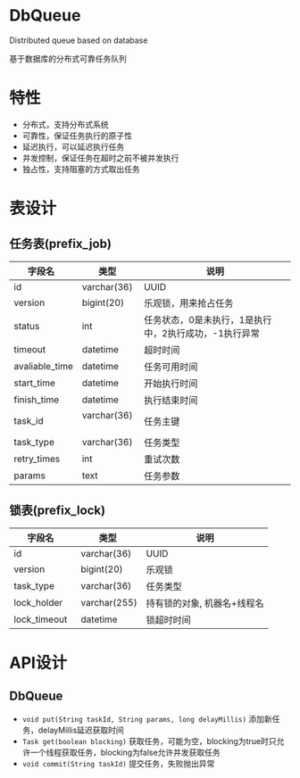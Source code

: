 # DbQueue
Distributed queue based on database

基于数据库的分布式可靠任务队列

# 特性
- 分布式，支持分布式系统
- 可靠性，保证任务执行的原子性
- 延迟执行，可以延迟执行任务
- 并发控制，保证任务在超时之前不被并发执行
- 独占性，支持阻塞的方式取出任务

# 表设计

## 任务表(prefix_job)

字段名    |  类型   | 说明
---------|---------|----------
id       |  varchar(36) | UUID
version  | bigint(20)   | 乐观锁，用来抢占任务
status   | int          | 任务状态，0是未执行，1是执行中，2执行成功，-1执行异常
timeout  |  datetime   | 超时时间
avaliable_time | datetime | 任务可用时间
start_time |datetime  | 开始执行时间
finish_time | datetime | 执行结束时间
task_id   |  varchar(36)   | 任务主键
task_type |  varchar(36) | 任务类型
retry_times | int  | 重试次数
params      | text | 任务参数

## 锁表(prefix_lock)

字段名    |  类型   | 说明
---------|---------|----------
id       | varchar(36) | UUID
version  | bigint(20)  | 乐观锁
task_type | varchar(36) | 任务类型
lock_holder    | varchar(255) | 持有锁的对象, 机器名+线程名
lock_timeout   | datetime     | 锁超时时间


# API设计

## DbQueue

- `void put(String taskId, String params, long delayMillis)` 添加新任务，delayMillis延迟获取时间
- `Task get(boolean blocking)` 获取任务，可能为空，blocking为true时只允许一个线程获取任务，blocking为false允许并发获取任务
- `void commit(String taskId)` 提交任务，失败抛出异常

